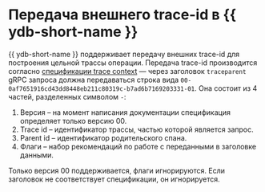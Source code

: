 # Передача внешнего trace-id в {{ ydb-short-name }}

{{ ydb-short-name }} поддерживает передачу внешних trace-id для построения цельной трассы операции. Передача trace-id производится согласно [спецификации trace context](https://w3c.github.io/trace-context/#traceparent-header) — через заголовок `traceparent` gRPC запроса должна передаваться строка вида `00-0af7651916cd43dd8448eb211c80319c-b7ad6b7169203331-01`. Она состоит из 4 частей, разделенных символом `-`:

1. Версия – на момент написания документации спецификация определяет только версию 00.
1. Trace id – идентификатор трассы, частью которой является запрос.
1. Parent id – идентификатор родительского спана.
1. Флаги – набор рекомендаций по работе с переданными в заголовке данными.

Только версия 00 поддерживается, флаги игнорируются. Если заголовок не соответствует спецификации, он игнорируется.
